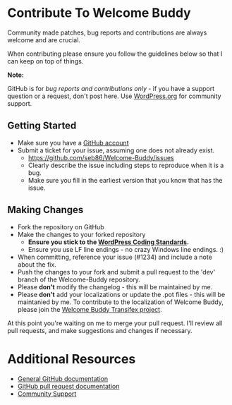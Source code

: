 # Contribute To Welcome Buddy

Community made patches, bug reports and contributions are always welcome and are crucial.

When contributing please ensure you follow the guidelines below so that I can keep on top of things.

__Note:__

GitHub is for *bug reports and contributions only* - if you have a support question or a request, don't post here. Use [WordPress.org](https://wordpress.org/support/plugin/welcome-buddy) for community support.

## Getting Started

* Make sure you have a [GitHub account](https://github.com/signup/free)
* Submit a ticket for your issue, assuming one does not already exist.
  * https://github.com/seb86/Welcome-Buddy/issues
  * Clearly describe the issue including steps to reproduce when it is a bug.
  * Make sure you fill in the earliest version that you know that has the issue.

## Making Changes

* Fork the repository on GitHub
* Make the changes to your forked repository
  * **Ensure you stick to the [WordPress Coding Standards](http://codex.wordpress.org/WordPress_Coding_Standards).**
  * Ensure you use LF line endings - no crazy Windows line endings. :)
* When committing, reference your issue (#1234) and include a note about the fix.
* Push the changes to your fork and submit a pull request to the 'dev' branch of the Welcome-Buddy repository.
* Please **don't** modify the changelog - this will be maintained by me.
* Please **don't** add your localizations or update the .pot files - this will be maintanied by me. To contribute to the localization of Welcome Buddy, please join the [Welcome Buddy Transifex project](https://www.transifex.com/projects/p/welcome-buddy/).

At this point you're waiting on me to merge your pull request. I'll review all pull requests, and make suggestions and changes if necessary.

# Additional Resources

* [General GitHub documentation](http://help.github.com/)
* [GitHub pull request documentation](http://help.github.com/send-pull-requests/)
* [Community Support](https://wordpress.org/support/plugin/welcome-buddy)
